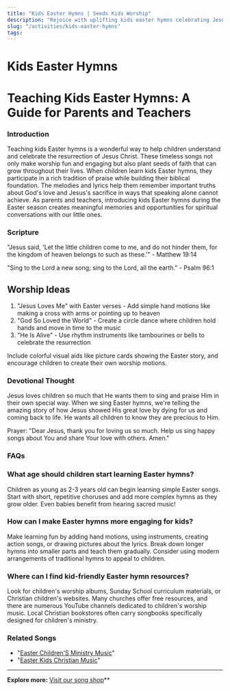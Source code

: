 ```yaml
---
title: "Kids Easter Hymns | Seeds Kids Worship"
description: "Rejoice with uplifting kids easter hymns celebrating Jesus' resurrection. Easter worship resources for kids and Sunday school."
slug: "/activities/kids-easter-hymns"
tags:
---
```


# Kids Easter Hymns

# Teaching Kids Easter Hymns: A Guide for Parents and Teachers

### Introduction
Teaching kids Easter hymns is a wonderful way to help children understand and celebrate the resurrection of Jesus Christ. These timeless songs not only make worship fun and engaging but also plant seeds of faith that can grow throughout their lives. When children learn kids Easter hymns, they participate in a rich tradition of praise while building their biblical foundation. The melodies and lyrics help them remember important truths about God's love and Jesus's sacrifice in ways that speaking alone cannot achieve. As parents and teachers, introducing kids Easter hymns during the Easter season creates meaningful memories and opportunities for spiritual conversations with our little ones.

### Scripture
"Jesus said, 'Let the little children come to me, and do not hinder them, for the kingdom of heaven belongs to such as these.'" - Matthew 19:14

"Sing to the Lord a new song; sing to the Lord, all the earth." - Psalm 96:1

## Worship Ideas
1. "Jesus Loves Me" with Easter verses - Add simple hand motions like making a cross with arms or pointing up to heaven
2. "God So Loved the World" - Create a circle dance where children hold hands and move in time to the music
3. "He Is Alive" - Use rhythm instruments like tambourines or bells to celebrate the resurrection

Include colorful visual aids like picture cards showing the Easter story, and encourage children to create their own worship motions.

### Devotional Thought
Jesus loves children so much that He wants them to sing and praise Him in their own special way. When we sing Easter hymns, we're telling the amazing story of how Jesus showed His great love by dying for us and coming back to life. He wants all children to know they are precious to Him.

Prayer: "Dear Jesus, thank you for loving us so much. Help us sing happy songs about You and share Your love with others. Amen."

### FAQs

### What age should children start learning Easter hymns?
Children as young as 2-3 years old can begin learning simple Easter songs. Start with short, repetitive choruses and add more complex hymns as they grow older. Even babies benefit from hearing sacred music!

### How can I make Easter hymns more engaging for kids?
Make learning fun by adding hand motions, using instruments, creating action songs, or drawing pictures about the lyrics. Break down longer hymns into smaller parts and teach them gradually. Consider using modern arrangements of traditional hymns to appeal to children.

### Where can I find kid-friendly Easter hymn resources?
Look for children's worship albums, Sunday School curriculum materials, or Christian children's websites. Many churches offer free resources, and there are numerous YouTube channels dedicated to children's worship music. Local Christian bookstores often carry songbooks specifically designed for children's ministry.

### Related Songs

- "[Easter Children'S Ministry Music](/activities/easter-children-s-ministry-music/)"
- "[Easter Kids Christian Music](/activities/easter-kids-christian-music/)"

---

**Explore more:** [Visit our song shop](https://seedskidsworship.com/shop)**

<!-- Schema Markup -->
<script type="application/ld+json">
{
  "@context": "https://schema.org",
  "@type": "MusicRecording",
  "name": "Kids Easter Hymns",
  "byArtist": {
    "@type": "MusicGroup",
    "name": "Seeds Kids Worship"
  },
  "isFamilyFriendly": true,
  "url": "https://seedskidsworship.com/activities/kids-easter-hymns/"
}
</script>